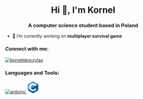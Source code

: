 <h1 align="center">Hi 👋, I'm Kornel</h1>
<h3 align="center">A computer science student based in Poland</h3>

- 🔭 I’m currently working on **multiplayer survival game**

<h3 align="left">Connect with me:</h3>
<p align="left">
<a href="https://twitter.com/kornelskoczylas" target="blank"><img align="center" src="https://raw.githubusercontent.com/rahuldkjain/github-profile-readme-generator/master/src/images/icons/Social/twitter.svg" alt="kornelskoczylas" height="30" width="40" /></a>
</p>

<h3 align="left">Languages and Tools:</h3>
<p align="left"> <a href="https://www.arduino.cc/" target="_blank" rel="noreferrer"> <img src="https://cdn.worldvectorlogo.com/logos/arduino-1.svg" alt="arduino" width="40" height="40"/> </a> <a href="https://www.cprogramming.com/" target="_blank" rel="noreferrer"> <img src="https://raw.githubusercontent.com/devicons/devicon/master/icons/c/c-original.svg" alt="c" width="40" height="40"/> </a> <a 
